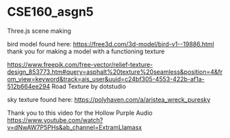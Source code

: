 # CSE160_asgn5
Three.js scene making

bird model found here: https://free3d.com/3d-model/bird-v1--19886.html
thank you for making a model with a functioning texture

https://www.freepik.com/free-vector/relief-texture-design_853773.htm#query=asphalt%20texture%20seamless&position=4&from_view=keyword&track=ais_user&uuid=c24bf305-4553-422b-af1a-512b664ee294 Road Texture by dotstudio

sky texture found here: https://polyhaven.com/a/aristea_wreck_puresky

Thank you to this video for the Hollow Purple Audio
https://www.youtube.com/watch?v=dNwAW7P5PHs&ab_channel=ExtramLlamasx